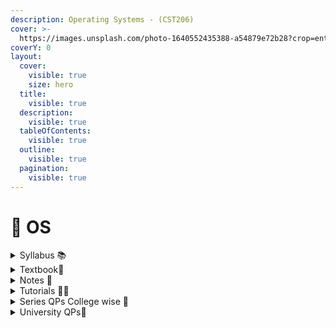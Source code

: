 ```yaml
---
description: Operating Systems - (CST206)
cover: >-
  https://images.unsplash.com/photo-1640552435388-a54879e72b28?crop=entropy&cs=srgb&fm=jpg&ixid=M3wxOTcwMjR8MHwxfHNlYXJjaHw1fHxsaW51eHxlbnwwfHx8fDE3MDY0MjE5OTR8MA&ixlib=rb-4.0.3&q=85
coverY: 0
layout:
  cover:
    visible: true
    size: hero
  title:
    visible: true
  description:
    visible: true
  tableOfContents:
    visible: true
  outline:
    visible: true
  pagination:
    visible: true
---
```


# 💽 OS

<details>

<summary>Syllabus 📚</summary>

[OS Syllabus](https://drive.google.com/file/d/1pIrlZk7MkiiiJ9kmjnOer9T72Z11d4e8/view?usp=drive\_link) 👈

</details>

<details>

<summary>Textbook📖</summary>

[OS Textbook](https://drive.google.com/file/d/1f\_nRYzyWa1FzuC9jNOkWSjoFZQJVa3Ne/view?usp=drive\_link) 👈

</details>

<details>

<summary>Notes 📒</summary>

[OS Notes](https://drive.google.com/drive/folders/1wSyiFPZiJW3heu6VVb3cwVT\_9bCAtZwF?usp=drive\_link) 👈

</details>

<details>

<summary>Tutorials 🧑‍🏫</summary>

[OS Useful Links](https://docs.google.com/document/d/1M-NP2VCiDqgGR7D\_Qhn\_NV-rINDBvTyWkEAlA35KIMc/edit?usp=drive\_link) 👈

</details>

<details>

<summary>Series QPs College wise 📃</summary>

[OS Series QPs](https://drive.google.com/drive/folders/1cq54QGfSIwccXFcdrr3MbwCdRRvKC2XC?usp=drive\_link) 👈

</details>

<details>

<summary>University QPs📄</summary>

[OS Previous Year QPs](https://drive.google.com/drive/folders/1ux8CV4FuwO3Lz-NubrrTmvDyS7K1lPgf?usp=drive\_link) 👈

</details>
